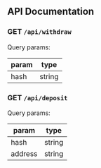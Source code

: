 ## API Documentation

### GET ```/api/withdraw```

Query params:

param | type   |
------|--------|
hash  | string |


### GET ```/api/deposit```

Query params:

param | type   |
------|--------|
hash  | string |
address | string |
